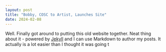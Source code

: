```yaml
---
layout: post
title: "Bobby, COSC to Artist, Launches Site"
date: 2024-02-08
---
```


Well. Finally got around to putting this old website together. Neat thing about it - powered by [Jekyll](http://jekyllrb.com) and I can use Markdown to author my posts. It actually is a lot easier than I thought it was going t